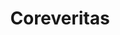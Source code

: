 ---
title: Coreveritas
weight: 3
logo_image_path: /assets/images/projects/core.png
gallery:
  - title: Acknowledge
    small_image_path: /assets/images/projects/core-sm.jpg
    large_image_path: /assets/images/projects/fall-lg.jpg
videos:
---